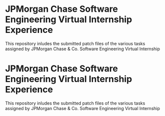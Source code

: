 # JPMorgan Chase Software Engineering Virtual Internship Experience
This repository inludes the submitted patch files of the various tasks assigned by JPMorgan Chase &amp; Co. Software Engineering Virtual Internship
# JPMorgan Chase Software Engineering Virtual Internship Experience
This repository inludes the submitted patch files of the various tasks assigned by JPMorgan Chase &amp; Co. Software Engineering Virtual Internship
